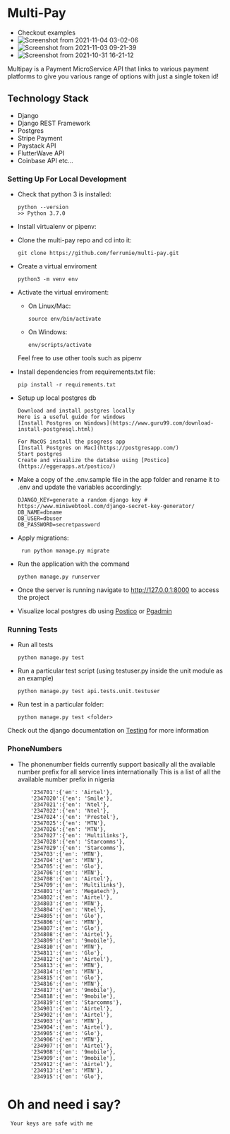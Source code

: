 # Multi-Pay
- Checkout examples
- ![Screenshot from 2021-11-04 03-02-06](https://user-images.githubusercontent.com/57694834/140299391-f9d20684-75d6-4342-b3fe-8fea34be06f4.png)
- ![Screenshot from 2021-11-03 09-21-39](https://user-images.githubusercontent.com/57694834/140299433-b90edcb6-1bfc-48c6-869b-19ccdf60c8df.png)
- ![Screenshot from 2021-10-31 16-21-12](https://user-images.githubusercontent.com/57694834/140299470-3f97b043-0557-45df-86ba-ea3b9e1a8d03.png)




Multipay is a Payment MicroService API that links to various payment platforms to give you various range of options with just a single token id!

## Technology Stack
- Django
- Django REST Framework
- Postgres
- Stripe Payment
- Paystack API
- FlutterWave API
- Coinbase API
etc...

### Setting Up For Local Development

-   Check that python 3 is installed:

    ```
    python --version
    >> Python 3.7.0
    ```

-   Install virtualenv or pipenv:

-   Clone the multi-pay repo and cd into it:

    ```
    git clone https://github.com/ferrumie/multi-pay.git
    ```
- Create a virtual enviroment
	```
	python3 -m venv env
	```
- Activate the virtual enviroment:
    - On Linux/Mac:
	    ```
	    source env/bin/activate
	    ```
    -  On Windows:
        ```
	   env/scripts/activate
	    ```
	Feel free to use other tools such as pipenv

-   Install dependencies from requirements.txt file:

    ```
    pip install -r requirements.txt
    ```
- Setup up local postgres db
	```
	Download and install postgres locally
	Here is a useful guide for windows
	[Install Postgres on Windows](https://www.guru99.com/download-install-postgresql.html)

	For MacOS install the psogress app 
	[Install Postgres on Mac](https://postgresapp.com/)
	Start postgres
	Create and visualize the databse using [Postico](https://eggerapps.at/postico/)
	```
-   Make a copy of the .env.sample file in the app folder and rename it to .env and update the variables accordingly:

    ```
    DJANGO_KEY=generate a random django key # https://www.miniwebtool.com/django-secret-key-generator/
    DB_NAME=dbname
    DB_USER=dbuser
    DB_PASSWORD=secretpassword

    ```


-   Apply migrations:

    ```
     run python manage.py migrate
    ```


*   Run the application with the command

    ```
    python manage.py runserver
    ```

* Once the server is running navigate to http://127.0.0.1:8000 to access the project

* Visualize local postgres db using [Postico](https://eggerapps.at/postico/) or [Pgadmin](https://www.pgadmin.org/)

###  Running Tests
*   Run all tests
    ```
    python manage.py test
    ```

*   Run a particular test script (using testuser.py inside the unit module as an example)
    ```
    python manage.py test api.tests.unit.testuser
    ```

*   Run test in a particular folder:
    ```
    python manage.py test <folder>
    ```
Check out the django documentation on [Testing](https://docs.djangoproject.com/en/3.1/topics/testing/overview/) for more information

### PhoneNumbers 
*   The phonenumber fields currently support basically all the available number prefix for all service lines internationally
    This is a list of all the available number prefix in nigeria
    ```   
        '234701':{'en': 'Airtel'},
        '2347020':{'en': 'Smile'},
        '2347021':{'en': 'Ntel'},
        '2347022':{'en': 'Ntel'},
        '2347024':{'en': 'Prestel'},
        '2347025':{'en': 'MTN'},
        '2347026':{'en': 'MTN'},
        '2347027':{'en': 'Multilinks'},
        '2347028':{'en': 'Starcomms'},
        '2347029':{'en': 'Starcomms'},
        '234703':{'en': 'MTN'},
        '234704':{'en': 'MTN'},
        '234705':{'en': 'Glo'},
        '234706':{'en': 'MTN'},
        '234708':{'en': 'Airtel'},
        '234709':{'en': 'Multilinks'},
        '234801':{'en': 'Megatech'},
        '234802':{'en': 'Airtel'},
        '234803':{'en': 'MTN'},
        '234804':{'en': 'Ntel'},
        '234805':{'en': 'Glo'},
        '234806':{'en': 'MTN'},
        '234807':{'en': 'Glo'},
        '234808':{'en': 'Airtel'},
        '234809':{'en': '9mobile'},
        '234810':{'en': 'MTN'},
        '234811':{'en': 'Glo'},
        '234812':{'en': 'Airtel'},
        '234813':{'en': 'MTN'},
        '234814':{'en': 'MTN'},
        '234815':{'en': 'Glo'},
        '234816':{'en': 'MTN'},
        '234817':{'en': '9mobile'},
        '234818':{'en': '9mobile'},
        '234819':{'en': 'Starcomms'},
        '234901':{'en': 'Airtel'},
        '234902':{'en': 'Airtel'},
        '234903':{'en': 'MTN'},
        '234904':{'en': 'Airtel'},
        '234905':{'en': 'Glo'},
        '234906':{'en': 'MTN'},
        '234907':{'en': 'Airtel'},
        '234908':{'en': '9mobile'},
        '234909':{'en': '9mobile'},
        '234912':{'en': 'Airtel'},
        '234913':{'en': 'MTN'},
        '234915':{'en': 'Glo'},
    ```

# Oh and need i say?
``` Your keys are safe with me```
